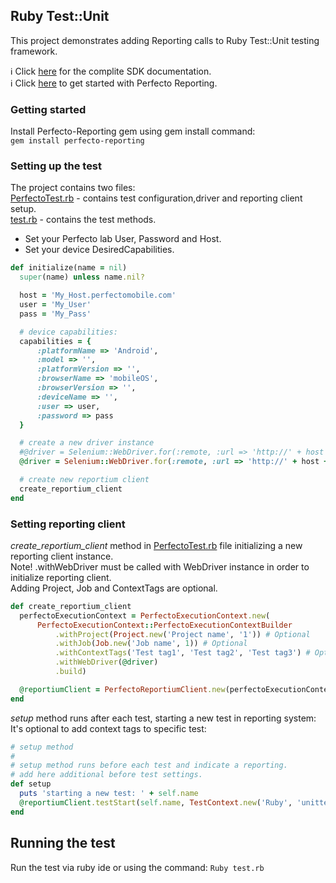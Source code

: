 ## Ruby Test::Unit

This project demonstrates adding Reporting calls to Ruby Test::Unit testing framework.

:information_source: Click [here](https://github.com/PerfectoCode/Samples/wiki/C%23-Implementation) for the complite SDK documentation.<br/>
:information_source: Click [here](https://github.com/PerfectoCode/Samples/wiki/Reporting) to get started with Perfecto Reporting. 

### Getting started

Install Perfecto-Reporting gem using gem install command:<br/>
`gem install perfecto-reporting`

### Setting up the test

The project contains two files:<br/>
[PerfectoTest.rb](PerfectoTest.rb) - contains test configuration,driver and reporting client setup. <br/>
[test.rb](test.rb) - contains the test methods.

- Set your Perfecto lab User, Password and Host.
- Set your device DesiredCapabilities.

```Ruby
def initialize(name = nil)
  super(name) unless name.nil?

  host = 'My_Host.perfectomobile.com'
  user = 'My_User'
  pass = 'My_Pass'

  # device capabilities:
  capabilities = {
      :platformName => 'Android',
      :model => '',
      :platformVersion => '',
      :browserName => 'mobileOS',
      :browserVersion => '',
      :deviceName => '',
      :user => user,
      :password => pass
  }

  # create a new driver instance
  #@driver = Selenium::WebDriver.for(:remote, :url => 'http://' + host + '/nexperience/perfectomobile/wd/hub', :desired_capabilities => capabilities)
  @driver = Selenium::WebDriver.for(:remote, :url => 'http://' + host + '/nexperience/perfectomobile/wd/hub', :capabilities => capabilities)

  # create new reportium client
  create_reportium_client
end
```

### Setting reporting client

*create_reportium_client* method in [PerfectoTest.rb](PerfectoTest.rb) file initializing a new reporting client instance. <br/>
Note! .withWebDriver must be called with WebDriver instance in order to initialize reporting client. <br/>
Adding Project, Job and ContextTags are optional.
```Ruby
def create_reportium_client
  perfectoExecutionContext = PerfectoExecutionContext.new(
      PerfectoExecutionContext::PerfectoExecutionContextBuilder
          .withProject(Project.new('Project name', '1')) # Optional
          .withJob(Job.new('Job name', 1)) # Optional
          .withContextTags('Test tag1', 'Test tag2', 'Test tag3') # Optional
          .withWebDriver(@driver)
          .build)

  @reportiumClient = PerfectoReportiumClient.new(perfectoExecutionContext)
end
```

*setup* method runs after each test, starting a new test in reporting system:<br/>
It's optional to add context tags to specific test:
```Ruby
# setup method
#
# setup method runs before each test and indicate a reporting.
# add here additional before test settings.
def setup
  puts 'starting a new test: ' + self.name
  @reportiumClient.testStart(self.name, TestContext.new('Ruby', 'unittest'))
end
``` 

## Running the test
Run the test via ruby ide or using the command: 
`Ruby test.rb`
